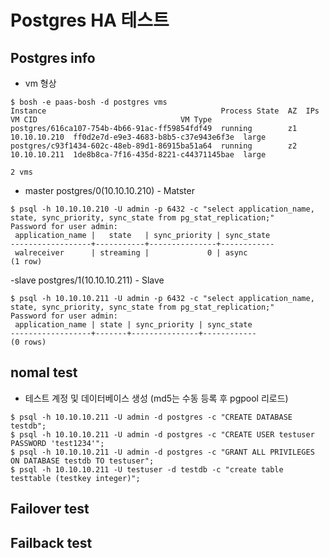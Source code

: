 # Postgres HA 테스트

## Postgres info
- vm 형상
```
$ bosh -e paas-bosh -d postgres vms
Instance                                       Process State  AZ  IPs           VM CID                                VM Type  
postgres/616ca107-754b-4b66-91ac-ff59854fdf49  running        z1  10.10.10.210  ff0d2e7d-e9e3-4683-b8b5-c37e943e6f3e  large    
postgres/c93f1434-602c-48eb-89d1-86915ba51a64  running        z2  10.10.10.211  1de8b8ca-7f16-435d-8221-c44371145bae  large    

2 vms
```

- master 
postgres/0(10.10.10.210) - Matster
```
$ psql -h 10.10.10.210 -U admin -p 6432 -c "select application_name, state, sync_priority, sync_state from pg_stat_replication;"
Password for user admin: 
 application_name |   state   | sync_priority | sync_state 
------------------+-----------+---------------+------------
 walreceiver      | streaming |             0 | async
(1 row)
```

-slave
postgres/1(10.10.10.211) - Slave
```
$ psql -h 10.10.10.211 -U admin -p 6432 -c "select application_name, state, sync_priority, sync_state from pg_stat_replication;"
Password for user admin: 
 application_name | state | sync_priority | sync_state 
------------------+-------+---------------+------------
(0 rows)

```

## nomal test
- 테스트 계정 및 데이터베이스 생성 (md5는 수동 등록 후 pgpool 리로드)
```
$ psql -h 10.10.10.211 -U admin -d postgres -c "CREATE DATABASE testdb";
$ psql -h 10.10.10.211 -U admin -d postgres -c "CREATE USER testuser PASSWORD 'test1234'";
$ psql -h 10.10.10.211 -U admin -d postgres -c "GRANT ALL PRIVILEGES ON DATABASE testdb TO testuser";
$ psql -h 10.10.10.211 -U testuser -d testdb -c "create table testtable (testkey integer)";
```

## Failover test


## Failback test

### 
